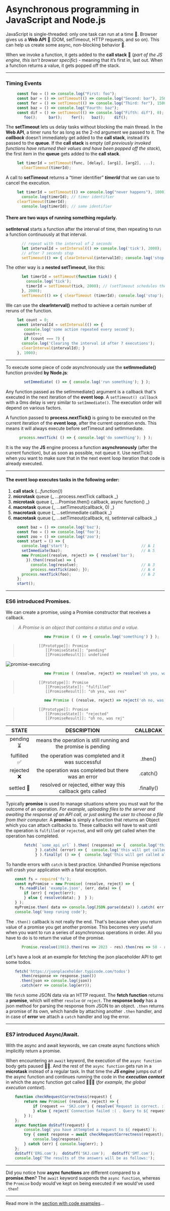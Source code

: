 # Asynchronous programming in JavaScript and Node.js
JavaScript is single-threaded: only one task can run at a time :turkey:. 
Browser gives us a **Web API** :lollipop: (DOM, setTimeout, HTTP requests, and so on). This can help us create some async, non-blocking behavior :eagle:. 

When we invoke a function, it gets added to the **call stack** :waffle: (_part of the JS engine, this isn’t browser specific_) - meaning that it’s first in, last out. When a function returns a value, it gets popped off the stack.<br>
___

### Timing Events
```javascript
     const foo = () => console.log("First: foo");                                 // № 1
     const bar = () => setTimeout(() => console.log("Second: bar"), 2500);        // № 5
     const fer = () => setTimeout(() => console.log("Third: fer"), 1500);         // № 4
     const baz = () => console.log("Fourth: baz");                                // № 2
     const dif = () => setTimeout(() => console.log("Fifth: dif"), 0);            // № 3
	    foo();     bar();    fer();   baz();    dif();      
```

The **setTimeout** lets us delay tasks without blocking the main thread. In the **Web API**, a timer runs for as long as the 2-nd argument we passed to it.
The ***callback*** doesn’t immediately get added to the **call stack**, instead it’s passed to the **queue**.
 If the **call stack** is empty (_all previously invoked functions have returned their values and have been popped off the stack_), the first item in the **queue** gets added to the **call stack**.<br>
```javascript
     let timerId = setTimeout(func, [delay], [arg1], [arg2], ...);
       clearTimeout(timerId);
```

A call to **setTimeout** returns a “timer identifier” ***timerId*** that we can use to cancel the execution.<br>
```javascript
     let timerId = setTimeout(() => console.log("never happens"), 1000);
       console.log(timerId); // timer identifier
     clearTimeout(timerId);
       console.log(timerId); // same identifier
```

#### There are two ways of running something regularly.<br>

**setInterval** starts a function after the interval of time, then repeating to run a function continuously at that interval.<br>
```javascript      
       // repeat with the interval of 2 seconds
       let intervalId = setInterval(() => console.log('tick'), 2000);
       // after 7 seconds stop
       setTimeout(() => { clearInterval(intervalId); console.log('stop'); }, 7000);
```

The other way is a **nested setTimeout**, like this:<br>
```javascript 
       let timerId = setTimeout(function tick() {
         console.log('tick');
         timerId = setTimeout(tick, 2000); // (setTimeout schedules the next call right at the end of the current one )
       }, 2000);
       setTimeout(() => { clearTimeout (timerId); console.log('stop'); }, 7000);
```

We can use the **clearInterval()** method to achieve a certain number of reruns of the function.<br>
```javascript 
     let count = 0;
     const intervalId = setInterval(() => {
        console.log('some action repeated every second');
        count++;
        if (count === 7) {
	   console.log('Clearing the interval id after 7 executions');
	   clearInterval(intervalId); }
     }, 1000);
```

---
To execute some piece of code asynchronously use the **setImmediate()** function provided **by Node.js**:<br>
```javascript 
        setImmediate( () => { console.log('run something'); } );
```

Any function passed as the setImmediate() argument is a callback that's executed in the next iteration of the **event loop**.
A ``setTimeout() callback`` with a 0ms delay is very similar to ``setImmediate()``. The execution order will depend on various factors.<br>

A function passed to **process.nextTick()** is going to be executed on the current iteration of the **event loop**, after the current operation ends. This means it will always execute before setTimeout and setImmediate.<br>
```javascript 
      process.nextTick( () => { console.log('do something'); } );
```

It is the way the **JS** engine process a function **asynchronously** (after the current function), but as soon as possible, not queue it.
Use nextTick() when you want to make sure that in the next event loop iteration that code is already executed.<br>

---
#### The event loop executes tasks in the following order:<br>
1. **call stack** (_...function()_)
2. **microtask** queue (_ ...process.nextTick callback _)
3. **microtask** queue (_ ...Promise.then() callback, async function() _)
4. **macrotask** queue (_ ...setTimeout(callback, 0) _)
5. **macrotask** queue (_ ...setImmediate callback _)
6. **macrotask** queue (_ ...setTimeout(callback, n), setInterval callback _)

```javascript 
     const baz = () => console.log('baz');
     const foo = () => console.log('foo');
     const zoo = () => console.log('zoo');
     const start = () => {
       console.log('start');                                // № 1
       setImmediate(baz);                                   // № 5
       new Promise((resolve, reject) => { resolve('bar');
         }).then((resolve) => {
           console.log(resolve);                            // № 3
           process.nextTick(zoo); });                       // № 4
       process.nextTick(foo);                               // № 2
     };
     start();
```
___
### ES6 introduced Promises.

We can create a promise, using a Promise constructor that receives a callback.<br>
> *A Promise is an object that contains a status and a value.* 
```javascript
                 new Promise ( () => { console.log('something') } );
```
>              [[Prototype]]: Promise
>                 [[PromiseState]]: "pending"
>                 [[PromiseResult]]: undefined
 
![promise-executing](https://github.com/SKindij/Asynchronous-JS-Nodejs/blob/main/codeApplication/promise-executor.jpg "promise-executing") 

```javascript 
                 new Promise ( (resolve, reject) => resolve('oh yea, was res') );
```
>              [[Prototype]]: Promise
>                 [[PromiseState]]: "fulfilled"
>                 [[PromiseResult]]: "oh yea, was res"

```javascript 
                 new Promise ( (resolve, reject) => reject('oh no, was rej') );
```
>              [[Prototype]]: Promise
>                 [[PromiseState]]: "rejected"
>                 [[PromiseResult]]: "oh no, was rej"










| STATE         | DESCRIPTION                                                     | CALLBCAK   |
|:------------:|:---------------------------------------------------------------:|:----------:|
| pending ⏳    | means the operation is still running and the promise is pending |            |
| fulfilled ✅ | the operation was completed and it was successful               | .then()    |
| rejected ❌  | the operation was completed but there was an error              | .catch()   |
| settled 🥳   | resolved or rejected, either way this callback gets called      | .finally() |

Typically **promise** is used to manage situations where you must wait for the outcome of an operation. *For example, uploading files to the server and awaiting the response of an API call, or just asking the user to choose a file from their computer.* A **promise** is simply a function that returns an Object which you can attach callbacks to. These callbacks will have to wait until the operation is ``fulfilled`` or ``rejected``, and will only get called when the operation has completed.

```javascript 
        fetch( `some_api_url` ).then( (response) => {  console.log('this will get called when the promise fulfills'); 
		     } ).catch( (error) => {  console.log('this will get called when the promise is rejected');
		     } ).finally( () => {  console.log('this will get called all the time');  } );
```

To handle errors with ``catch`` is best practice. Unhandled Promise rejections will crash your application with a fatal exception.<br>

```javascript 
	const fs = require('fs');
	const myPromise = new Promise( (resolve, reject) => {
	  fs.readFile( 'example.json', (err, data) => {
	    if (err) { reject(err);
	    } else { resolve(data); }  } );
	} );
	myPromise.then( data => console.log(JSON.parse(data)) ).catch( err => console.log(err) );
	console.log('keep runing code');
```

The ``.then()`` callback is not really the end. That's because when you return value of a promise you get another promise. This becomes very useful when you want to run a series of asynchronous operations in order. All you have to do is to return the value of the promise.

```javascript 
       Promise.resolve(1981).then(res => 2023 - res).then(res => 50 - res).then(res => 2023 + res).then(res => console.log(res) );
```

Let's have a look at an example for fetching the json placeholder API to get some todos.

```javascript 
	fetch('https://jsonplaceholder.typicode.com/todos')
	  .then(response => response.json())
	  .then(json => console.log(json))
	  .catch(err => console.log(err));
```

We ``fetch`` some JSON data via an HTTP request. The **fetch function** returns a **promise**, which will either ``resolve`` or ``reject``. The **response body** has a json method for parsing the response from JSON to an object. ``.then`` returns a promise of its own, which handle by attaching another ``.then`` handler, and in case of **error** we attach a ``catch`` handler and log the error.

___
### ES7 introduced Async/Await.
With the async and await keywords, we can create async functions which implicitly return a promise.<br>

When encountering an ``await`` keyword, the execution of the ``async function`` body gets paused ✋🏼. And the rest of the ``async function`` gets run in a **microtask** instead of a regular task. In that time the ***JS engine*** jumps out of the async function and continues running the code in the ***execution context*** in which the async function got called 🏃🏽‍♀️ (_for example, the global execution context_).

```javascript
	function checkRequestCorrectness(request) {
		return new Promise( (resolve, reject) => {
			if (request == 'SKJ.com') { resolve(`Request is correct. :) Connected to ${ request}`);
			} else { reject(`Connection failed :( . Query to ${ request} is invalid.`); }
		} );
	};
	async function doStuff(request) {
		console.log(`you have attempted a request to ${ request}`);
		try { const response = await checkRequestCorrectness(request);
			console.log(response);
		} catch (err) {	console.log(err); }
	};
	doStuff('ERG.com');  doStuff('SKJ.com');   doStuff('SMT.com');
    console.log('The results of the answers will be as follows:');
```

___
Did you notice how **async functions** are different compared to a **promise.then**? The ``await`` keyword suspends the ``async function``, whereas the ``Promise`` body would've kept on being executed if we would've used ``.then``!

___
Read more in the [section with code examples](https://github.com/SKindij/Asynchronous-JS-Nodejs/tree/main/codeApplication)...

